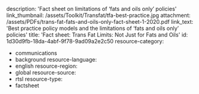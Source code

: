 description: 'Fact sheet on limitations of ‘fats and oils only’ policies'
link_thumbnail: /assets/Toolkit/Transfat/tfa-best-practice.jpg
attachment: /assets/PDFs/trans-fat-fats-and-oils-only-fact-sheet-1-2020.pdf
link_text: 'Best practice policy models and the limitations of ‘fats and oils only’ policies'
title: 'Fact sheet: Trans Fat Limits: Not Just for Fats and Oils'
id: 1d30d9fb-18da-4abf-9f78-9ad09a2e2c50
resource-category:
  - communications
  - background
resource-language:
  - english
resource-region:
  - global
resource-source:
  - rtsl
resource-type:
  - factsheet
